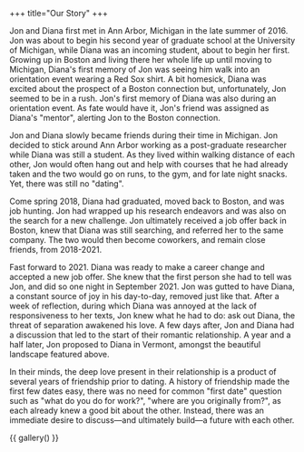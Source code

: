+++
title="Our Story"
+++

Jon and Diana first met in Ann Arbor, Michigan in the late summer of 2016. Jon was about to begin his second year of graduate school at the University of Michigan, while Diana was an incoming student, about to begin her first. Growing up in Boston and living there her whole life up until moving to Michigan, Diana's first memory of Jon was seeing him walk into an orientation event wearing a Red Sox shirt. A bit homesick, Diana was excited about the prospect of a Boston connection but, unfortunately, Jon seemed to be in a rush. Jon's first memory of Diana was also during an orientation event. As fate would have it, Jon's friend was assigned as Diana's "mentor", alerting Jon to the Boston connection.

Jon and Diana slowly became friends during their time in Michigan. Jon decided to stick around Ann Arbor working as a post-graduate researcher while Diana was still a student. As they lived within walking distance of each other, Jon would often hang out and help with courses that he had already taken and the two would go on runs, to the gym, and for late night snacks. Yet, there was still no "dating".

Come spring 2018, Diana had graduated, moved back to Boston, and was job hunting. Jon had wrapped up his research endeavors and was also on the search for a new challenge. Jon ultimately received a job offer back in Boston, knew that Diana was still searching, and referred her to the same company. The two would then become coworkers, and remain close friends, from 2018-2021. 

Fast forward to 2021. Diana was ready to make a career change and accepted a new job offer. She knew that the first person she had to tell was Jon, and did so one night in September 2021. Jon was gutted to have Diana, a constant source of joy in his day-to-day, removed just like that. After a week of reflection, during which Diana was annoyed at the lack of responsiveness to her texts, Jon knew what he had to do: ask out Diana, the threat of separation awakened his love. A few days after, Jon and Diana had a discussion that led to the start of their romantic relationship. A year and a half later, Jon proposed to Diana in Vermont, amongst the beautiful landscape featured above.

In their minds, the deep love present in their relationship is a product of several years of friendship prior to dating. A history of friendship made the first few dates easy, there was no need for common "first date" question such as "what do you do for work?", "where are you originally from?", as each already knew a good bit about the other. Instead, there was an immediate desire to discuss&mdash;and ultimately build&mdash;a future with each other.

{{ gallery() }}
